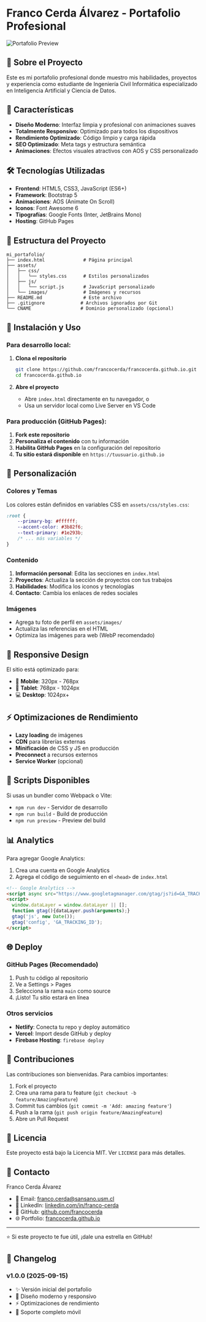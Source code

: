 # Franco Cerda Álvarez - Portafolio Profesional

![Portafolio Preview](assets/images/preview.png)

## 🚀 Sobre el Proyecto

Este es mi portafolio profesional donde muestro mis habilidades, proyectos y experiencia como estudiante de Ingeniería Civil Informática especializado en Inteligencia Artificial y Ciencia de Datos.

## 🌟 Características

- **Diseño Moderno**: Interfaz limpia y profesional con animaciones suaves
- **Totalmente Responsivo**: Optimizado para todos los dispositivos
- **Rendimiento Optimizado**: Código limpio y carga rápida
- **SEO Optimizado**: Meta tags y estructura semántica
- **Animaciones**: Efectos visuales atractivos con AOS y CSS personalizado

## 🛠️ Tecnologías Utilizadas

- **Frontend**: HTML5, CSS3, JavaScript (ES6+)
- **Framework**: Bootstrap 5
- **Animaciones**: AOS (Animate On Scroll)
- **Iconos**: Font Awesome 6
- **Tipografías**: Google Fonts (Inter, JetBrains Mono)
- **Hosting**: GitHub Pages

## 📁 Estructura del Proyecto

```
mi_portafolio/
├── index.html              # Página principal
├── assets/
│   ├── css/
│   │   └── styles.css      # Estilos personalizados
│   ├── js/
│   │   └── script.js       # JavaScript personalizado
│   └── images/             # Imágenes y recursos
├── README.md               # Este archivo
├── .gitignore             # Archivos ignorados por Git
└── CNAME                  # Dominio personalizado (opcional)
```

## 🚀 Instalación y Uso

### Para desarrollo local:

1. **Clona el repositorio**
   ```bash
   git clone https://github.com/francocerda/francocerda.github.io.git
   cd francocerda.github.io
   ```

2. **Abre el proyecto**
   - Abre `index.html` directamente en tu navegador, o
   - Usa un servidor local como Live Server en VS Code

### Para producción (GitHub Pages):

1. **Fork este repositorio**
2. **Personaliza el contenido** con tu información
3. **Habilita GitHub Pages** en la configuración del repositorio
4. **Tu sitio estará disponible** en `https://tuusuario.github.io`

## 🎨 Personalización

### Colores y Temas

Los colores están definidos en variables CSS en `assets/css/styles.css`:

```css
:root {
    --primary-bg: #ffffff;
    --accent-color: #3b82f6;
    --text-primary: #1e293b;
    /* ... más variables */
}
```

### Contenido

1. **Información personal**: Edita las secciones en `index.html`
2. **Proyectos**: Actualiza la sección de proyectos con tus trabajos
3. **Habilidades**: Modifica los iconos y tecnologías
4. **Contacto**: Cambia los enlaces de redes sociales

### Imágenes

- Agrega tu foto de perfil en `assets/images/`
- Actualiza las referencias en el HTML
- Optimiza las imágenes para web (WebP recomendado)

## 📱 Responsive Design

El sitio está optimizado para:
- 📱 **Mobile**: 320px - 768px
- 📱 **Tablet**: 768px - 1024px
- 💻 **Desktop**: 1024px+

## ⚡ Optimizaciones de Rendimiento

- **Lazy loading** de imágenes
- **CDN** para librerías externas
- **Minificación** de CSS y JS en producción
- **Preconnect** a recursos externos
- **Service Worker** (opcional)

## 🔧 Scripts Disponibles

Si usas un bundler como Webpack o Vite:

- `npm run dev` - Servidor de desarrollo
- `npm run build` - Build de producción
- `npm run preview` - Preview del build

## 📊 Analytics

Para agregar Google Analytics:

1. Crea una cuenta en Google Analytics
2. Agrega el código de seguimiento en el `<head>` de `index.html`

```html
<!-- Google Analytics -->
<script async src="https://www.googletagmanager.com/gtag/js?id=GA_TRACKING_ID"></script>
<script>
  window.dataLayer = window.dataLayer || [];
  function gtag(){dataLayer.push(arguments);}
  gtag('js', new Date());
  gtag('config', 'GA_TRACKING_ID');
</script>
```

## 🌐 Deploy

### GitHub Pages (Recomendado)
1. Push tu código al repositorio
2. Ve a Settings > Pages
3. Selecciona la rama `main` como source
4. ¡Listo! Tu sitio estará en línea

### Otros servicios
- **Netlify**: Conecta tu repo y deploy automático
- **Vercel**: Import desde GitHub y deploy
- **Firebase Hosting**: `firebase deploy`

## 🤝 Contribuciones

Las contribuciones son bienvenidas. Para cambios importantes:

1. Fork el proyecto
2. Crea una rama para tu feature (`git checkout -b feature/AmazingFeature`)
3. Commit tus cambios (`git commit -m 'Add: amazing feature'`)
4. Push a la rama (`git push origin feature/AmazingFeature`)
5. Abre un Pull Request

## 📄 Licencia

Este proyecto está bajo la Licencia MIT. Ver `LICENSE` para más detalles.

## 📧 Contacto

Franco Cerda Álvarez
- 📧 Email: franco.cerda@sansano.usm.cl
- 💼 LinkedIn: [linkedin.com/in/franco-cerda](https://linkedin.com/in/franco-cerda)
- 🐙 GitHub: [github.com/francocerda](https://github.com/francocerda)
- 🌐 Portfolio: [francocerda.github.io](https://francocerda.github.io)

---

⭐ Si este proyecto te fue útil, ¡dale una estrella en GitHub!

## 📝 Changelog

### v1.0.0 (2025-09-15)
- ✨ Versión inicial del portafolio
- 🎨 Diseño moderno y responsivo
- ⚡ Optimizaciones de rendimiento
- 📱 Soporte completo móvil